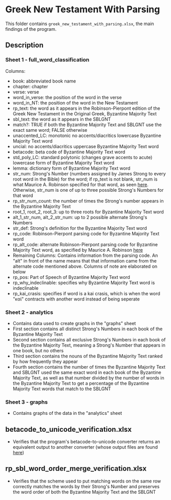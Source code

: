 # Greek New Testament With Parsing

This folder contains `greek_new_testament_with_parsing.xlsx`, the main findings of the program.

## Description

### Sheet 1 - full_word_classification

Columns:
  - book: abbreviated book name
  - chapter: chapter
  - verse: verse
  - word_in_verse: the position of the word in the verse
  - word_in_NT: the position of the word in the New Testament
  - rp_text: the word as it appears in the Robinson-Pierpont edition of the Greek New Testament in the Original Greek, Byzantine Majority Text
  - sbl_text: the word as it appears in the SBLGNT
  - match?: TRUE if both the Byzantine Majority Text and SBLGNT use the exact same word; FALSE otherwise
  - unaccented_LC: monotonic no accents/diacritics lowercase Byzantine Majority Text word
  - uncial: no accents/diacritics uppercase Byzantine Majority Text word
  - betacode: beta code of Byzantine Majority Text word
  - std_poly_LC: standard polytonic (changes grave accents to acute) lowercase form of Byzantine Majority Text word
  - lemma: dictionary form of Byzantine Majority Text word
  - str_num: Strong's Number (numbers assigned by James Strong to every root word in the Bible) for the word; if rp_text is not blank, str_num is what Maurice A. Robinson specified for that word, as seen [here](https://github.com/byztxt/byzantine-majority-text/tree/master/source). Otherwise, str_num is one of up to three possible Strong's Numbers for that word
  - rp_str_num_count: the number of times the Strong's number appears in the Byzantine Majority Text
  - root_1, root_2, root_3: up to three roots for Byzantine Majority Text word
  - alt_1_str_num, alt_2_str_num: up to 2 possible alternate Strong's Numbers
  - str_def: Strong's definition for the Byzantine Majority Text word
  - rp_code: Robinson-Pierpont parsing code for Byzantine Majority Text word
  - rp_alt_code: alternate Robinson-Pierpont parsing code for Byzantine Majority Text word, as specified by Maurice A. Robinson [here](https://github.com/byztxt/byzantine-majority-text/tree/master/source)
  - Remaining Columns: Contains information from the parsing code. An "alt" in front of the name means that that information came from the alternate code mentioned above. Columns of note are elaborated on below
  - rp_pos: Part of Speech of Byzantine Majority Text word
  - rp_why_indeclinable: specifies why Byzantine Majority Text word is indeclinable
  - rp_kai_crasis: specifies if word is a kai crasis, which is when the word "καί" contracts with another word instead of being seperate


### Sheet 2 - analytics

- Contains data used to create graphs in the "graphs" sheet
- First section contains all distinct Strong's Numbers in each book of the Byzantine Majority Text
- Second section contains all exclusive Strong's Numbers in each book of the Byzantine Majority Text, meaning a Strong's Number that appears in one book, but no others
- Third section contains the nouns of the Byzantine Majority Text ranked by how frequently they appear
- Fourth section contains the number of times the Byzantine Majority Text and SBLGNT used the same exact word in each book of the Byzantine Majority Text, as well as that number divided by the number of words in the Byzantine Majority Text to get a percentage of the Byzantine Majority Text words that match to the SBLGNT

### Sheet 3 - graphs

- Contains graphs of the data in the "analytics" sheet


## betacode_to_unicode_verification.xlsx

- Verifies that the program's betacode-to-unicode converter returns an equivalent output to another converter (whose output files are found [here](https://github.com/byztxt/byzantine-majority-text/tree/master/csv-unicode))


## rp_sbl_word_order_merge_verification.xlsx

- Verifies that the scheme used to put matching words on the same row correctly matches the words by their Strong's Number and preserves the word order of both the Byzantine Majority Text and the SBLGNT
